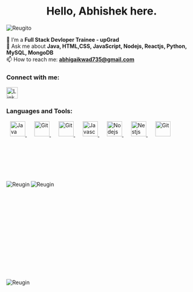 <h1 align="center"> Hello, Abhishek here. </h1>
<p align="left">
  <img src="https://komarev.com/ghpvc/?username=Reugito&label=Profile%20views&color=0e75b6&style=flat" alt="Reugito" />
</p>

🌱 I’m a **Full Stack Devloper Trainee - upGrad**<br>
💬 Ask me about **Java, HTML,CSS, JavaScript, Nodejs, Reactjs, Python, MySQL, MongoDB**<br>
📫 How to reach me: **abhigaikwad735@gmail.com**<br>

<h3 align="left">Connect with me:</h3>
<div>
  <a href="https://www.linkedin.com/in/abhigaikwad7/" target="_blank">
    <img src="https://cdn-icons-png.flaticon.com/128/226/226241.png" alt="LinkedIn" height="30" width="30" />
</a>
<!-- <a href="mailto:raosahebdhotreedu@gmail.com" target="_blank" style="margin-top:10px">
    <img src="https://www.vectorlogo.zone/logos/gmail/gmail-icon.svg" alt="Gmail" height="30" width="30" />
</a> -->
</div>

<h3 align="left">Languages and Tools:</h3>
<p align="left">
    <a href="https://www.java.com" target="Java" style="margin-left: 10px;"> 
        <img src="https://www.vectorlogo.zone/logos/java/java-icon.svg" alt="Java" width="40" height="40"/>
    <a href="https://html.com/" target="_blank" style="margin-left: 20px;"> 
        <img src="https://www.vectorlogo.zone/logos/w3_html5/w3_html5-icon.svg" alt="Git" width="40" height="40"/>
    </a> 
       <a href="https://www.css3.com/" target="_blank" style="margin-left: 20px;"> 
        <img src="https://www.vectorlogo.zone/logos/w3_css/w3_css-icon.svg" alt="Git" width="40" height="40"/>
    </a>  
    <a href="https://www.javascript.com/" target="_blank" style="margin-left: 20px;"> 
        <img src="https://www.vectorlogo.zone/logos/javascript/javascript-icon.svg" alt="Javascript" width="40" height="40"/>
    </a>
    <a href="https://nodejs.org/en" target="_blank" style="margin-left: 20px;"> 
        <img src="https://www.vectorlogo.zone/logos/nodejs/nodejs-icon.svg" alt="Nodejs" width="40" height="40"/>
    </a>
    <a href="https://react.dev/" target="_blank" style="margin-left: 20px;"> 
        <img src="https://www.vectorlogo.zone/logos/reactjs/reactjs-icon.svg" alt="Nestjs" width="40" height="40"/>
    </a>
    <a href="https://git-scm.com/" target="_blank" style="margin-left: 20px;"> 
        <img src="https://www.vectorlogo.zone/logos/git-scm/git-scm-icon.svg" alt="Git" width="40" height="40"/>
    </a>
</p>

<div>
  <div style="margin-top: 115px;">
  <img align="left" src="https://github-readme-stats.vercel.app/api/top-langs?username=Reugin&show_icons=true&locale=en&layout=compact" alt="Reugin" />
</div>
<div style="margin-top: 15px;">
  <img align="center" src="https://github-readme-stats.vercel.app/api?username=Reugin&show_icons=true&locale=en" alt="Reugin" />
</div><br/>
</div>
<div style="margin-top: 225px">
  <img align="center" src="https://github-readme-streak-stats.herokuapp.com/?user=Reugin&" alt="Reugin" />
</div>
